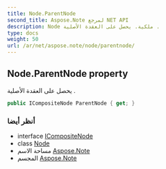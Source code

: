 ```yaml
---
title: Node.ParentNode
second_title: Aspose.Note لمرجع NET API
description: Node ملكية. يحصل على العقدة الأصلية .
type: docs
weight: 50
url: /ar/net/aspose.note/node/parentnode/
---
```

## Node.ParentNode property

يحصل على العقدة الأصلية .

```csharp
public ICompositeNode ParentNode { get; }
```

### أنظر أيضا

* interface [ICompositeNode](../../icompositenode/)
* class [Node](../)
* مساحة الاسم [Aspose.Note](../../node/)
* المجسم [Aspose.Note](../../../)



